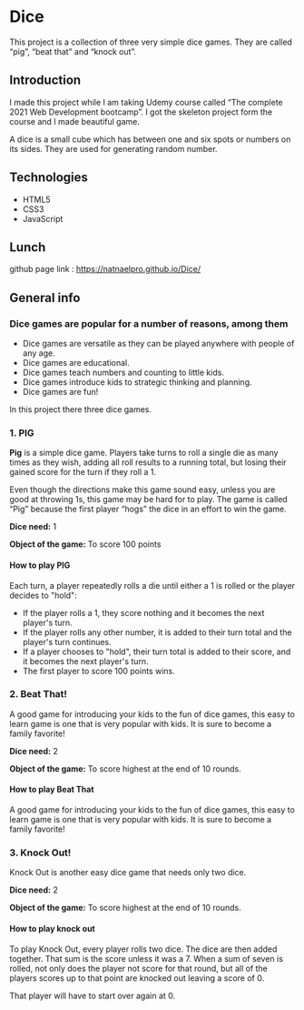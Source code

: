 # Dice
This project is a collection of three very simple dice games. They are called “pig”, “beat that” and “knock out”. 

## Introduction
I made this project while I am taking Udemy course called “The complete 2021 Web Development bootcamp”. I got the skeleton project form the course and I made beautiful game. 

A dice is a small cube which has between one and six spots or numbers on its sides. They are used for generating random number.

## Technologies
* HTML5
* CSS3
* JavaScript

## Lunch
github page link : https://natnaelpro.github.io/Dice/

## General info
### Dice games are popular for a number of reasons, among them
* Dice games are versatile as they can be played anywhere with people of any age.
* Dice games are educational.
* Dice games teach numbers and counting to little kids.
* Dice games introduce kids to strategic thinking and planning. 
* Dice games are fun!

In this project there three dice games.

### 1. PIG
**Pig** is a simple dice game. Players take turns to roll a single die as many times as they wish, adding all roll results to a running total, but losing their gained score for the turn if they roll a 1.  

Even though the directions make this game sound easy, unless you are good at throwing 1s, this game may be hard for to play. The game is called “Pig” because the first player “hogs” the dice in an effort to win the game.  

**Dice need:** 1  

**Object of the game:** To score 100 points  

#### How to play PIG
Each turn, a player repeatedly rolls a die until either a 1 is rolled or the player decides to "hold":
* If the player rolls a 1, they score nothing and it becomes the next player's turn.
* If the player rolls any other number, it is added to their turn total and the player's turn continues.
* If a player chooses to "hold", their turn total is added to their score, and it becomes the next player's turn.
* The first player to score 100 points wins.

### 2. Beat That!
A good game for introducing your kids to the fun of dice games, this easy to learn game is one that is very popular with kids. It is sure to become a family favorite!  

**Dice need:** 2  

**Object of the game:** To score highest at the end of 10 rounds.  

#### How to play Beat That
A good game for introducing your kids to the fun of dice games, this easy to learn game is one that is very popular with kids. It is sure to become a family favorite!

### 3. Knock Out!
Knock Out is another easy dice game that needs only two dice.  

**Dice need:** 2  

**Object of the game:** To score highest at the end of 10 rounds. 

#### How to play knock out 
To play Knock Out, every player rolls two dice. The dice are then added together. That sum is the score unless it was a 7. When a sum of seven is rolled, not only does the player not score for that round, but all of the players scores up to that point are knocked out leaving a score of 0.  

That player will have to start over again at 0.  
